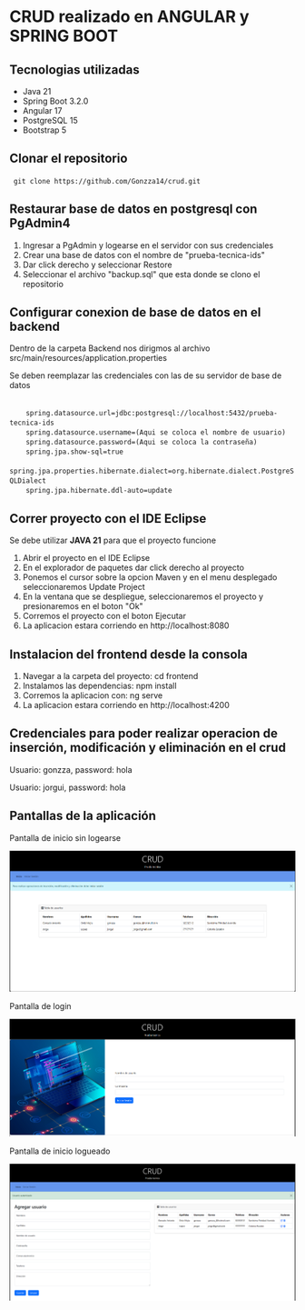 # CRUD realizado en ANGULAR y SPRING BOOT

<h2>Tecnologias utilizadas</h2>
<ul>
<li>Java 21</li>
<li>Spring Boot 3.2.0</li>
<li>Angular 17</li>
<li>PostgreSQL 15</li>
<LI>Bootstrap 5</li>
</ul>

<h2>Clonar el repositorio</h2>
<code> git clone https://github.com/Gonzza14/crud.git</code>

<h2>Restaurar base de datos en postgresql con PgAdmin4</h2>

<ol>
    <li>Ingresar a PgAdmin y logearse en el servidor con sus credenciales</li>
    <li>Crear una base de datos con el nombre de "prueba-tecnica-ids"</li>
    <li>Dar click derecho y seleccionar Restore</li>
    <li>Seleccionar el archivo "backup.sql" que esta donde se clono el repositorio</li>
</ol>

<h2>Configurar conexion de base de datos en el backend</h2>

<p>Dentro de la carpeta Backend nos dirigmos al archivo src/main/resources/application.properties</p>

<p>Se deben reemplazar las credenciales con las de su servidor de base de datos</p>

<code>
    spring.datasource.url=jdbc:postgresql://localhost:5432/prueba-tecnica-ids
    spring.datasource.username=(Aqui se coloca el nombre de usuario)
    spring.datasource.password=(Aqui se coloca la contraseña)
    spring.jpa.show-sql=true
    spring.jpa.properties.hibernate.dialect=org.hibernate.dialect.PostgreSQLDialect
    spring.jpa.hibernate.ddl-auto=update
</code>

<h2>Correr proyecto con el IDE Eclipse</h2>

<p>Se debe utilizar <strong>JAVA 21</strong> para que el proyecto funcione<p>

<ol>
    <li>Abrir el proyecto en el IDE Eclipse</li>
    <li>En el explorador de paquetes dar click derecho al proyecto</li>
    <li>Ponemos el cursor sobre la opcion Maven y en el menu desplegado seleccionaremos Update Project</li>
    <li>En la ventana que se despliegue, seleccionaremos el proyecto y presionaremos en el boton "Ok"</li>
    <li>Corremos el proyecto con el boton Ejecutar</li>
    <li>La aplicacion estara corriendo en http://localhost:8080</li>
</ol>

<h2>Instalacion del frontend desde la consola</h2>

<ol>
    <li>Navegar a la carpeta del proyecto: cd frontend</li>
    <li>Instalamos las dependencias: npm install</li>
    <li>Corremos la aplicacion con: ng serve</li>
    <li>La aplicacion estara corriendo en http://localhost:4200</li>
</ol>

<h2>Credenciales para poder realizar operacion de inserción, modificación y eliminación en el crud</h2>

<p>Usuario: gonzza, password: hola</p>
<p>Usuario: jorgui, password: hola</p>

<h2>Pantallas de la aplicación</h2>

<p>Pantalla de inicio sin logearse</p>

<img src="https://github.com/Gonzza14/crud/blob/main/img/pagina-inicio-sin-login.png"></img>

<p>Pantalla de login</p>

<img src="https://github.com/Gonzza14/crud/blob/main/img/login.png"></img>

<p>Pantalla de inicio logueado</p>

<img src="https://github.com/Gonzza14/crud/blob/main/img/crud.png"></img>
